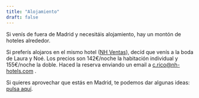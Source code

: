 ```yaml
---
title: "Alojamiento"
draft: false
---
```


Si venís de fuera de Madrid y necesitáis alojamiento, hay un montón de hoteles
alrededor.

Si preferís alojaros en el mismo hotel ([NH Ventas](https://www.nh-hotels.com/es/hotel/nh-madrid-ventas)),
decíd que venís a la boda de Laura y Noé. Los precios son 142€/noche la habitación individual y 155€/noche la doble.
Haced la reserva enviando un email a c.rico@nh-hotels.com .


Si quieres aprovechar que estás en Madrid, te podemos dar algunas ideas: [pulsa aquí](/turismo).
